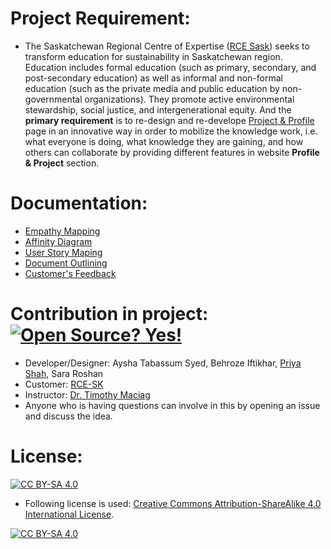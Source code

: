 # Project Requirement:
* The Saskatchewan Regional Centre of Expertise ([RCE Sask](https://saskrce.ca/)) seeks to transform education for sustainability in Saskatchewan region. Education includes formal education (such as primary, secondary, and post-secondary education) as well as informal and non-formal education (such as the private media and public education by non-governmental organizations). They promote active environmental stewardship, social justice, and intergenerational equity. And the **primary requirement** is to re-design and re-develope [Project & Profile](https://saskrce.ca/blog/profiles-projects/) page in an innovative way in order to mobilize the knowledge work, i.e. what everyone is doing, what knowledge they are gaining, and how others can collaborate by providing different features in website **Profile & Project** section.


# Documentation:

* [Empathy Mapping](https://github.com/priyacshah/RCE_Sask_Website_Design/blob/main/Documentation/Empathy%20Mapping%20Diagram/Empathy%20Mapping.pdf)
* [Affinity Diagram](https://github.com/priyacshah/RCE_Sask_Website_Design/blob/main/Documentation/Affinity%20Diagram/Affinity%20Diagram.pdf)
* [User Story Maping](https://github.com/priyacshah/RCE_Sask_Website_Design/tree/main/Documentation/User%20Story%20Mapping)
* [Document Outlining](https://github.com/priyacshah/RCE_Sask_Website_Design/blob/main/Documentation/Document%20Outline/Document%20Outline.pdf)
* [Customer's Feedback](https://github.com/priyacshah/RCE_Sask_Website_Design/blob/main/Documentation/Customer%20Feedbacks/Summary%20of%20Feedback%201.pdf)

# Contribution in project: [![Open Source? Yes!](https://badgen.net/badge/Open%20Source%20%3F/Yes%21/blue?icon=github)](https://github.com/Naereen/badges/)

* Developer/Designer: Aysha Tabassum Syed, Behroze Iftikhar, [Priya Shah](https://github.com/priyacshah), Sara Roshan
* Customer: [RCE-SK](https://saskrce.ca/)
* Instructor: [Dr. Timothy Maciag](https://www.maciag.ca/)
* Anyone who is having questions can involve in this by opening an issue and discuss the idea.


# License:


[![CC BY-SA 4.0][cc-by-sa-shield]][cc-by-sa]

* Following license is used:
[Creative Commons Attribution-ShareAlike 4.0 International License][cc-by-sa].

[![CC BY-SA 4.0][cc-by-sa-image]][cc-by-sa]

[cc-by-sa]: http://creativecommons.org/licenses/by-sa/4.0/
[cc-by-sa-image]: https://licensebuttons.net/l/by-sa/4.0/88x31.png
[cc-by-sa-shield]: https://img.shields.io/badge/License-CC%20BY--SA%204.0-lightgrey.svg
